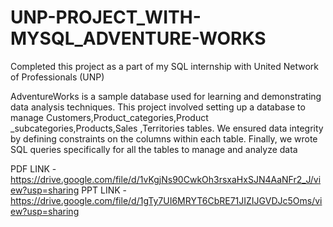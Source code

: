 # UNP-PROJECT_WITH-MYSQL_ADVENTURE-WORKS
Completed this project as a part of my SQL internship with United Network of Professionals (UNP)

AdventureWorks is a sample database used for learning and demonstrating data analysis techniques. This project involved setting up a database to manage Customers,Product_categories,Product _subcategories,Products,Sales ,Territories tables. We ensured data integrity by defining constraints on the columns within each table. Finally, we wrote SQL queries specifically for all the tables to manage and analyze data


PDF LINK - https://drive.google.com/file/d/1vKgjNs90CwkOh3rsxaHxSJN4AaNFr2_J/view?usp=sharing
PPT LINK - https://drive.google.com/file/d/1gTy7UI6MRYT6CbRE71JIZIJGVDJc5Oms/view?usp=sharing
